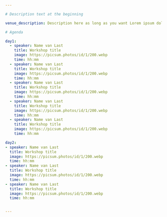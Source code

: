 ```yaml
---

# Description text at the beginning

venue_description: Description here as long as you want Lorem ipsum dolor sit amet, consectetur adipiscing elit, sed do eiusmod tempor incididunt ut labore et dolore magna aliqua. Ut enim ad minim  veniam, quis nostrud exercitation ullamco laboris nisi ut aliquip ex ea commodo consequat. Duis aute  irure dolor in reprehenderit in voluptate velit esse cillum dolore eu fugiat nulla pariatur.  Excepteur sint occaecat cupidatat non proident, sunt in culpa qui officia deserunt mollit anim id  est laborum.

# Agenda

day1:
  - speaker: Name van Last
    title: Workshop title
    image: https://picsum.photos/id/1/200.webp
    time: hh:mm
  - speaker: Name van Last
    title: Workshop title
    image: https://picsum.photos/id/1/200.webp
    time: hh:mm
  - speaker: Name van Last
    title: Workshop title
    image: https://picsum.photos/id/1/200.webp
    time: hh:mm
  - speaker: Name van Last
    title: Workshop title
    image: https://picsum.photos/id/1/200.webp
    time: hh:mm
  - speaker: Name van Last
    title: Workshop title
    image: https://picsum.photos/id/1/200.webp
    time: hh:mm

day2:
- speaker: Name van Last
  title: Workshop title
  image: https://picsum.photos/id/1/200.webp
  time: hh:mm
- speaker: Name van Last
  title: Workshop title
  image: https://picsum.photos/id/1/200.webp
  time: hh:mm
- speaker: Name van Last
  title: Workshop title
  image: https://picsum.photos/id/1/200.webp
  time: hh:mm


---
```

